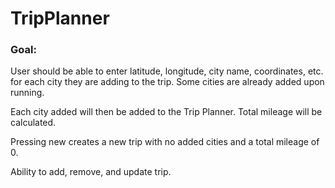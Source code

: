 # TripPlanner
### Goal:
User should be able to enter latitude, longitude, city name, coordinates, etc. for each city they are adding to the trip. Some cities are already added upon running.

Each city added will then be added to the Trip Planner. Total mileage will be calculated.

Pressing new creates a new trip with no added cities and a total mileage of 0.

Ability to add, remove, and update trip.
